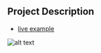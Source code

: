 ## Project Description

- [live example](https://learning-zone.github.io/website-templates/lazydays/)

![alt text](https://github.com/learning-zone/Website-Templates/blob/master/assets/lazydays.png "lazydays")
